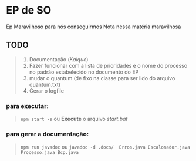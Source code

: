 # EP de SO

  Ep Maravilhoso para nós conseguirmos Nota nessa matéria maravilhosa

## TODO
>1. Documentação (*Kaique*)
>2. Fazer funcionar com a lista de prioridades e o nome do processo no padrão estabelecido no documento do EP 
>3. mudar o quantum (de fixo na classe para ser lido do arquivo quantum.txt)
>4. Gerar o logfile

### para executar:
> `npm start -s`
> ou
> **Execute**  o arquivo *start.bat*

### para gerar a documentação:
> `npm run javadoc`
> ou
> `javadoc -d .docs/  Erros.java Escalonador.java Processo.java Bcp.java`
